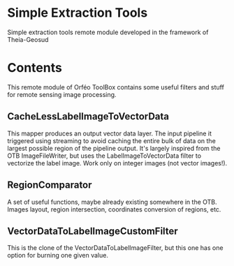 # Simple Extraction Tools
Simple extraction tools remote module developed in the framework of Theia-Geosud

# Contents
This remote module of Orféo ToolBox contains some useful filters and stuff for remote sensing image processing. 

## CacheLessLabelImageToVectorData
This mapper produces an output vector data layer. The input pipeline it triggered using streaming to avoid caching the entire bulk of data on the largest possible region of the pipeline output. It's largely inspired from the OTB ImageFileWriter, but uses the LabelImageToVectorData filter to vectorize the label image. Work only on integer images (not vector images!).

## RegionComparator
A set of useful functions, maybe already existing somewhere in the OTB. Images layout, region intersection, coordinates conversion of regions, etc.

## VectorDataToLabelImageCustomFilter
This is the clone of the VectorDataToLabelImageFilter, but this one has one option for burning one given value.
